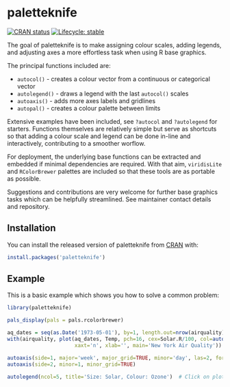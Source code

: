 
# paletteknife

<!-- badges: start -->
  [![CRAN status](https://www.r-pkg.org/badges/version/paletteknife)](https://CRAN.R-project.org/package=paletteknife)
  [![Lifecycle: stable](https://img.shields.io/badge/lifecycle-stable-brightgreen.svg)](https://lifecycle.r-lib.org/articles/stages.html#stable)
  <!-- badges: end -->

The goal of paletteknife is to make assigning colour scales, adding legends, and
adjusting axes a more effortless task when using R base graphics. 

The principal functions included are:

 - `autocol()` - creates a colour vector from a continuous or categorical vector
 - `autolegend()` - draws a legend with the last `autocol()` scales
 - `autoaxis()` - adds more axes labels and gridlines
 - `autopal()` - creates a colour palette between limits
 
Extensive examples have been included, see `?autocol` and `?autolegend` for starters.
Functions themselves are relatively simple but serve as shortcuts so that adding a 
colour scale and legend can be done in-line and interactively, contributing to a
smoother worflow.

For deployment, the underlying base functions can be extracted and embedded if
minimal dependencies are required. With that aim, `viridisLite` and `RColorBrewer`
palettes are included so that these tools are as portable as possible.

Suggestions and contributions are very welcome for further base graphics tasks
which can be helpfully streamlined. See maintainer contact details and repository. 

## Installation

You can install the released version of paletteknife from [CRAN](https://CRAN.R-project.org) with:

``` r
install.packages('paletteknife')
```

## Example

This is a basic example which shows you how to solve a common problem:

``` r
library(paletteknife)

pals_display(pals = pals.rcolorbrewer)

aq_dates = seq(as.Date('1973-05-01'), by=1, length.out=nrow(airquality))
with(airquality, plot(aq_dates, Temp, pch=16, cex=Solar.R/100, col=autocol(Ozone, set='Reds'),
                      xaxt='n', xlab='', main='New York Air Quality'))

autoaxis(side=1, major='week', major_grid=TRUE, minor='day', las=2, format='%d %b')
autoaxis(side=2, minor=1, minor_grid=TRUE)

autolegend(ncol=5, title='Size: Solar, Colour: Ozone')  # Click on plot

```

